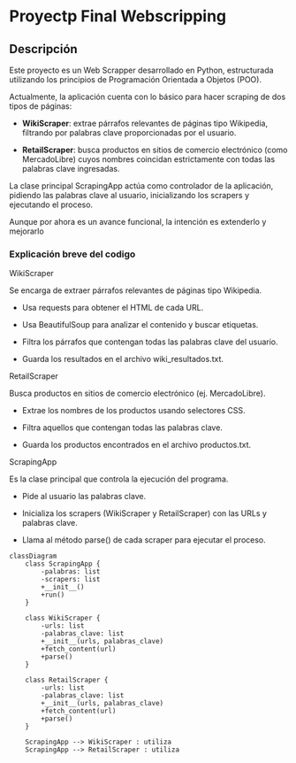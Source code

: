 # Proyectp Final Webscripping
## **Descripción**


Este proyecto es un Web Scrapper desarrollado en Python, estructurada utilizando los principios de Programación Orientada a Objetos (POO).

Actualmente, la aplicación cuenta con lo básico para hacer scraping de dos tipos de páginas:

* **WikiScraper**: extrae párrafos relevantes de páginas tipo Wikipedia, filtrando por palabras clave proporcionadas por el usuario.

* **RetailScraper**: busca productos en sitios de comercio electrónico (como MercadoLibre) cuyos nombres coincidan estrictamente con todas las palabras clave ingresadas.

La clase principal ScrapingApp actúa como controlador de la aplicación, pidiendo las palabras clave al usuario, inicializando los scrapers y ejecutando el proceso.

Aunque por ahora es un avance funcional, la intención es extenderlo y mejorarlo

### Explicación breve del codigo

WikiScraper

Se encarga de extraer párrafos relevantes de páginas tipo Wikipedia.

* Usa requests para obtener el HTML de cada URL.

* Usa BeautifulSoup para analizar el contenido y buscar etiquetas.

* Filtra los párrafos que contengan todas las palabras clave del usuario.

* Guarda los resultados en el archivo wiki_resultados.txt.

RetailScraper

Busca productos en sitios de comercio electrónico (ej. MercadoLibre).

* Extrae los nombres de los productos usando selectores CSS.

* Filtra aquellos que contengan todas las palabras clave.

* Guarda los productos encontrados en el archivo productos.txt.

ScrapingApp

Es la clase principal que controla la ejecución del programa.

* Pide al usuario las palabras clave.

* Inicializa los scrapers (WikiScraper y RetailScraper) con las URLs y palabras clave.

* Llama al método parse() de cada scraper para ejecutar el proceso.





```mermaid
classDiagram
    class ScrapingApp {
        -palabras: list
        -scrapers: list
        +__init__()
        +run()
    }

    class WikiScraper {
        -urls: list
        -palabras_clave: list
        +__init__(urls, palabras_clave)
        +fetch_content(url)
        +parse()
    }

    class RetailScraper {
        -urls: list
        -palabras_clave: list
        +__init__(urls, palabras_clave)
        +fetch_content(url)
        +parse()
    }

    ScrapingApp --> WikiScraper : utiliza
    ScrapingApp --> RetailScraper : utiliza
